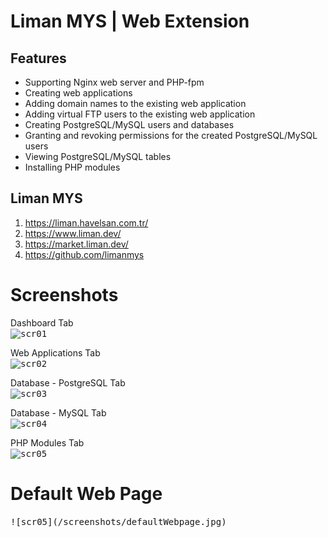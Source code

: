 # Liman MYS | Web Extension

## Features
- Supporting Nginx web server and PHP-fpm
- Creating web applications
- Adding domain names to the existing web application
- Adding virtual FTP users to the existing web application
- Creating PostgreSQL/MySQL users and databases
- Granting and revoking permissions for the created PostgreSQL/MySQL users
- Viewing PostgreSQL/MySQL tables
- Installing PHP modules

## Liman MYS
1. https://liman.havelsan.com.tr/
2. https://www.liman.dev/
3. https://market.liman.dev/
4. https://github.com/limanmys

# Screenshots
Dashboard Tab </br>
<kbd>
 ![scr01](/screenshots/dashboardTab.jpg)
</kbd>

Web Applications Tab </br>
<kbd>
  ![scr02](/screenshots/webAppsTab.jpg)
</kbd>

Database - PostgreSQL Tab </br>
<kbd>
  ![scr03](/screenshots/postgresqlTab.jpg)
</kbd>

Database - MySQL Tab </br>
<kbd>
  ![scr04](/screenshots/mysqlTab.jpg)
</kbd>

PHP Modules Tab </br>
 <kbd>
  ![scr05](/screenshots/phpModulesTab.jpg)
</kbd>

# Default Web Page
<kbd>
  ![scr05](/screenshots/defaultWebpage.jpg)
</kbd>
